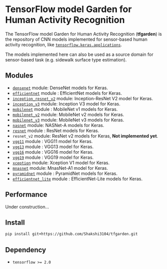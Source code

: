 # TensorFlow model Garden for Human Activity Recognition
The TensorFlow model Garden for Human Activity Recognition (**tfgarden**) is the repository of CNN models implemented for sensor-based human activity recognition, like [`tensorflow.keras.applications`](https://www.tensorflow.org/api_docs/python/tf/keras/applications).

The models implemented here can also be used as a source domain for sensor-based task (e.g. sidewalk surface type estimation).

## Modules

- [`densenet`](docs/docs/reference/densenet.md#densenet) module: DenseNet models for Keras.
- [`efficientnet`](docs/docs/reference/efficientnet.md#efficientnet) module : EfficientNet models for Keras.
- [`inception_resnet_v2`](docs/docs/reference/inception_resnet_v2.md#inception-resnet-v2) module: Inception-ResNet V2 model for Keras.
- [`inception_v3`](docs/docs/reference/inception_v3.md#inception-v3) module: Inception V3 model for Keras.
- [`mobilenet`](docs/docs/reference/mobilenet.md#mobilenet) module : MobileNet v1 models for Keras.
- [`mobilenet_v2`](docs/docs/reference/mobilenet_v2.md#mobilenet-v2) module: MobileNet v2 models for Keras.
- [`mobilenet_v3`](docs/docs/reference/mobilenet_v3.md#mobilenet-v3) module: MobileNet v3 models for Keras.
- [`nasnet`](docs/docs/reference/nasnet.md#nasnet) module: NASNet-A models for Keras.
- [`resnet`](docs/docs/reference/resnet.md#resnet) module : ResNet models for Keras.
- `resnet_v2` module: ResNet v2 models for Keras, **Not implemented yet**.
- [`vgg11`](docs/docs/reference/vgg.md#applicationsvgg11vgg11) module : VGG11 model for Keras.
- [`vgg13`](docs/docs/reference/vgg.md#applicationsvgg13vgg13) module : VGG13 model for Keras.
- [`vgg16`](docs/docs/reference/vgg.md#applicationsvgg16vgg16) module : VGG16 model for Keras.
- [`vgg19`](docs/docs/reference/vgg.md#applicationsvgg19vgg19) module : VGG19 model for Keras.
- [`xception`](docs/docs/reference/xception.md#xception) module: Xception V1 model for Keras.
- [`mnasnet`](docs/docs/reference/mnasnet.md#mnasnet) module: MnasNet-A1 model for Keras.
- [`pyramidnet`](docs/docs/reference/pyramidnet.md#pyramidnet) module : PyramidNet models for Keras.
- [`efficientnet_lite`](docs/docs/reference/efficientnet_lite.md#efficientnet-lite) module : EfficientNet-Lite models for Keras.

## Performance
Under construction...

## Install

```bash
pip install git+https://github.com/Shakshi3104/tfgarden.git
```

## Dependency
- `tensorflow >= 2.0`